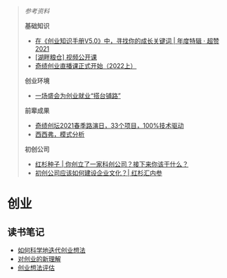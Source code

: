 

> *参考资料*
>
> **基础知识**
>
> - [在《创业知识手册V5.0》中，寻找你的成长关键词 | 年度特辑 · 超赞2021](https://mp.weixin.qq.com/s/yE9KA1tMlGgj3nsKuq-7pA)
> - [[湖畔粮仓] 视频公开课](https://apprhwifobc2285.h5.xiaoeknow.com/)
> - [奇绩创业直播课正式开始（2022上）](https://mp.weixin.qq.com/s/upnkdwvGl9YIa1d3lxec0w)
> 
> **创业环境**
> 
> - [一场盛会为创业就业“搭台铺路”](https://mp.weixin.qq.com/s/W4fYV-ClmjNOAPGXwpNoZA)
>
>**前辈成果**
>
>- [奇绩创坛2021春季路演日，33个项目，100%技术驱动](https://mp.weixin.qq.com/s/7vcToVp5Nd6rCu2LDs4hDQ)
>- [西西弗，模式分析](https://mp.weixin.qq.com/s/Usx_5AMkPzNASsMObsETjQ)
>
>**初创公司**
>
> - [红杉种子 | 你创立了一家科创公司？接下来你该干什么？](https://mp.weixin.qq.com/s/NmaFUaoGQK_hsGiD6TB23A)
>- [初创公司应该如何建设企业文化？| 红杉汇内参](https://mp.weixin.qq.com/s/Q4acVM_xC3OWbEMP84_KAw)



# 创业



## 读书笔记

- [如何科学地迭代创业想法](../../阅读笔记/公众号/奇绩创坛/奇绩创坛合伙人曹勖文：如何科学地迭代创业想法.md)
- [对创业的新理解](../../阅读笔记/公众号/刘言飞语/跟少楠聊聊%20flomo%20和对创业的新理解.md)
- [创业想法评估](../../阅读笔记/公众号/奇绩创坛/如何评估你的创业想法？)


